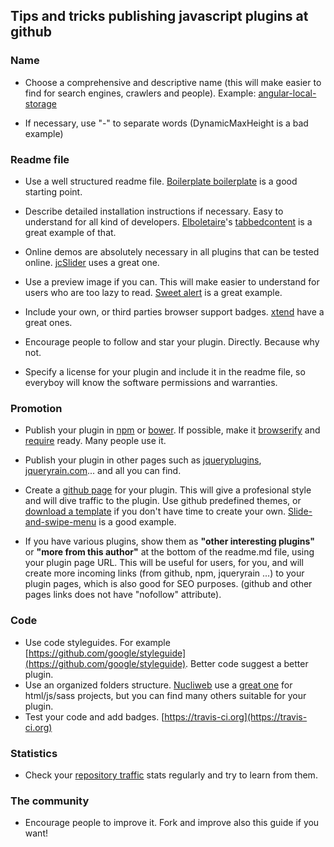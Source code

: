 Tips and tricks publishing javascript plugins at github
---------------------

### Name

* Choose a comprehensive and descriptive name (this will make easier to find for search engines, crawlers and people). Example: [angular-local-storage](https://github.com/grevory/angular-local-storage)

* If necessary, use "-" to separate words (DynamicMaxHeight is a bad example)


### Readme file

* Use a well structured readme file. [Boilerplate boilerplate](https://github.com/ajpiano/boilerplate-boilerplate) is a good starting point.

* Describe detailed installation instructions if necessary. Easy to understand for all kind of developers. [Elboletaire](https://github.com/elboletaire/)'s [tabbedcontent](https://github.com/elboletaire/tabbedcontent) is a great example of that.
 
* Online demos are absolutely necessary in all plugins that can be tested online. [jcSlider](http://joanclaret.github.io/jcSlider/) uses a great one.

* Use a preview image if you can. This will make easier to understand for users who are too lazy to read. [Sweet alert](https://github.com/t4t5/sweetalert) is a great example. 

* Include your own, or third parties browser support badges. [xtend](https://github.com/Raynos/xtend) have a great ones.

* Encourage people to follow and star your plugin. Directly. Because why not.

* Specify a license for your plugin and include it in the readme file, so everyboy will know the software permissions and warranties.


### Promotion

* Publish your plugin in [npm](https://www.npmjs.com/) or [bower](http://bower.io/). If possible, make it [browserify](http://browserify.org/) and [require](http://requirejs.org/) ready. Many people use it.

* Publish your plugin in other pages such as [jqueryplugins](http://jquery-plugins.net/SubmitPlugin), [jqueryrain.com](http://www.jqueryrain.com/submit-your-tutorial/)... and all you can find. 

* Create a [github page](https://pages.github.com/) for your plugin. This will give a profesional style and will dive traffic to the plugin. Use github predefined themes, or [download a template](http://html5up.net/) if you don't have time to create your own. [Slide-and-swipe-menu](http://joanclaret.github.io/slide-and-swipe-menu/) is a good example.

* If you have various plugins, show them as **"other interesting plugins"** or **"more from this author"** at the bottom of the readme.md file, using your plugin page URL. This will be useful for users, for you, and will create more incoming links (from github, npm, jqueryrain ...) to your plugin pages, which is also good for SEO purposes.  (github and  other pages links does not have "nofollow" attribute).


### Code

* Use code styleguides. For example [https://github.com/google/styleguide](https://github.com/google/styleguide). Better code suggest a better plugin.
* Use an organized folders structure. [Nucliweb](https://github.com/nucliweb/) use a [great one](https://github.com/nucliweb/nucliweb-Boilerplate) for html/js/sass projects, but you can find many others suitable for your plugin.
* Test your code and add badges. [https://travis-ci.org](https://travis-ci.org)


### Statistics

* Check your [repository traffic](https://github.com/blog/1672-introducing-github-traffic-analytics) stats regularly and try to learn from them.


### The community
* Encourage people to improve it. Fork and improve also this guide if you want!
